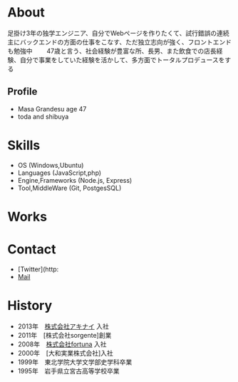 # About

足掛け3年の独学エンジニア、自分でWebページを作りたくて、試行錯誤の連続　　　
主にバックエンドの方面の仕事をこなす、ただ独立志向が強く、フロントエンドも勉強中　　
47歳と言う、社会経験が豊富な所、長男、また飲食での店長経験、自分で事業をしていた経験を活かして、多方面でトータルプロデュースをする

## Profile
- Masa Grandesu age 47
- toda and shibuya

# Skills
- OS (Windows,Ubuntu)
- Languages (JavaScript,php)
- Engine,Frameworks (Node.js, Express)
- Tool,MiddleWare (Git, PostgesSQL)

# Works

# Contact
- [Twitter](http:
- [Mail](mailto:m.grandesu@gmail.com)

# History
- 2013年　[株式会社アキナイ](http://akinai.com) 入社
- 2011年　[株式会社sorgente]創業
- 2008年　[株式会社fortuna](https://fortuna.com) 入社
- 2000年　[大和実業株式会社]入社
- 1999年　東北学院大学文学部史学科卒業
- 1995年　岩手県立宮古高等学校卒業
